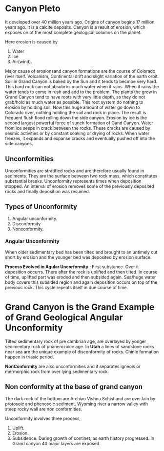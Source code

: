 # Canyon Pleto

It developed over 40 million years ago. Origins of canyon begins 17 million years ago. It is a calcite deposits. Canyon is a result of erosion, which exposes on of the most complete geological columns on the planet. 

Here erosion is caused by 

1. Water
2. Ice
3. Air(wind).

Major cause of erosionsand canyon formations are the course of Colorado river itself.  Volcanism, Continental drift and slight variation of the earth orbit.
Soil in Grand Canyon is baked by the Sun and it tends to becmoe very hard. This hard rock can not absobrbs much water when it rains. When it rains the water tends to come in rush and add to the problem. The plants the grow in Grand Canyon tend to have roots with very little depth, so they do not grab/hold as much water as possible. This root system do nothing to erosion by holding soil. Now this huge amount of water go down to Colorado river, nothing holding the soil and rock in place. The result is frequent flush flood rolling down the side canyon. Erosion by ice is the second largest powerful force of sunch formation of Gand Canyon. Water from ice seeps in crack between the rocks. These cracks are caused by sesmic activities or by constant soaking or drying of rocks. When water freezes, it expands and expanse cracks and eventually pushed off into the side canyons.

## Unconformities
Unconformities are stratified rocks and are therefore usually found in sediments. They are the surface between two rock mass, which constitutes substantial breaks. Unconformity represents times when deposition stopped. An interval of erosion removes some of the previously deposited rocks and finally deposition was resumed. 

## Types of Unconformity
1. Angular unconformity.
2. Disconformity
3. Nonconformity.

### Angular Unconformity
When older sedimentary bed has been tilted and brought to an untimely cut short by erosion and the younger bed was deposited by erosion surface. 

**Process Evolved in Agular Uncorformity** : 
First substance. Over it deposition occurrs. There after the rock is uplifted and then tilted. In course of time, uplifted part was eroded and then subsided again.  Sea/huge water body covers this subsided region and again deposition occurs on top of the previous rock. This cycle repeats itself in due course of time. 



# Grand Canyon is the Grand Example of Grand Geological Angular Unconformity

Tilted sedimentary rock of pre cambrian age, are overlayed by yonger sedimentary rock of phanerozoice age. In **Utah** a lines of sandstone rocks near sea are the unique example of disconformity of rocks.  Chinle formation happen in triasic period. 

**NonConformity** are also unconformities and it separates igneois or mermorphic rock from over lying sedimentary rock.

## Non conformity at the base of grand canyon
The  dark rock of the bottom are Archian Vishnu Schist and are over lain by protosoic and phenosoic sediment. Wyoming river a narrow valley with steep rocky wall are non conformities. 


Unconformity involves three process, 
1. Uplift.
2. Erosion.
3. Subsidence. 
During growth of continet, as earth history progressed. In Grand canyon 40 major layers are exposed. 

